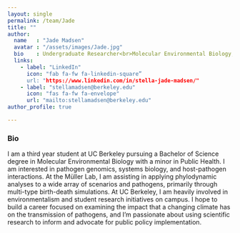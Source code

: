 ```yaml
---
layout: single
permalink: /team/Jade
title: ""
author:
  name   : "Jade Madsen"
  avatar : "/assets/images/Jade.jpg"
  bio    : Undergraduate Researcher<br>Molecular Environmental Biology, B.S. <br>College of Natural Resources, University of California Berkeley
  links:
    - label: "LinkedIn"
      icon: "fab fa-fw fa-linkedin-square”
      url: "https://www.linkedin.com/in/stella-jade-madsen/"
    - label: "stellamadsen@berkeley.edu"
      icon: "fas fa-fw fa-envelope"
      url: "mailto:stellamadsen@berkeley.edu"
author_profile: true

---
```


<h3>Bio</h3>
I am a third year student at UC Berkeley pursuing a Bachelor of Science degree in Molecular Environmental Biology with a minor in Public Health. I am interested in pathogen genomics, systems biology, and host-pathogen interactions. At the Müller Lab, I am assisting in applying phylodynamic analyses to a wide array of scenarios and pathogens, primarily through multi-type birth-death simulations. At UC Berkeley, I am heavily involved in environmentalism and student research initiatives on campus. I hope to build a career focused on examining the impact that a changing climate has on the transmission of pathogens, and I’m passionate about using scientific research to inform and advocate for public policy implementation.
